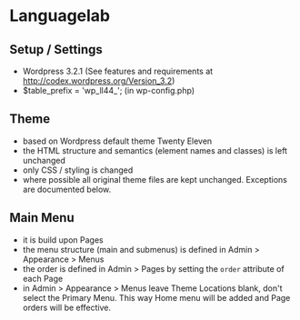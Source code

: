 # Languagelab

## Setup / Settings

- Wordpress 3.2.1 (See features and requirements at http://codex.wordpress.org/Version_3.2)
- $table_prefix  = 'wp_ll44_';  (in wp-config.php)

## Theme

- based on Wordpress default theme Twenty Eleven
- the HTML structure and semantics (element names and classes) is left unchanged
- only CSS / styling is changed
- where possible all original theme files are kept unchanged. Exceptions are documented below.


## Main Menu

- it is build upon Pages
- the menu structure (main and submenus) is defined in Admin > Appearance > Menus
- the order is defined in Admin > Pages by setting the `order` attribute of each Page
- in Admin > Appearance > Menus leave Theme Locations blank, don't select the Primary Menu.
This way Home menu will be added and Page orders will be effective.

